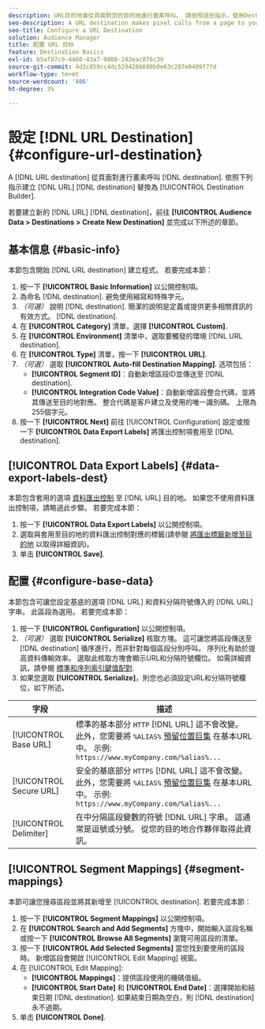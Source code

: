 ```yaml
---
description: URL目的地會從頁面對您的目的地進行畫素呼叫。 請依照這些指示，使用Destination Builder建立URL目的地。
seo-description: A URL destination makes pixel calls from a page to your destination. Follow these instructions to create a URL destination with Destination Builder.
seo-title: Configure a URL Destination
solution: Audience Manager
title: 配置 URL 目标
feature: Destination Basics
exl-id: b5af87c9-4460-43a7-9808-242eac876c39
source-git-commit: 4d3c859cc4dc5294286680b0e63c287e0409f7fd
workflow-type: tm+mt
source-wordcount: '486'
ht-degree: 3%

---
```


# 設定 [!DNL URL Destination] {#configure-url-destination}

A [!DNL URL destination] 從頁面對進行畫素呼叫 [!DNL destination]. 依照下列指示建立 [!DNL URL] [!DNL destination] 替換為 [!UICONTROL Destination Builder].

<!-- create-url-destination.xml -->

若要建立新的 [!DNL URL] [!DNL destination]，前往 **[!UICONTROL Audience Data > Destinations > Create New Destination]** 並完成以下所述的章節。

## 基本信息 {#basic-info}

本節包含開始 [!DNL URL destination] 建立程式。 若要完成本節：

1. 按一下 **[!UICONTROL Basic Information]** 以公開控制項。
2. 為命名 [!DNL destination]. 避免使用縮寫和特殊字元。
3. *（可選）* 說明 [!DNL destination]. 簡潔的說明是定義或提供更多相關資訊的有效方式。 [!DNL destination].
4. 在 **[!UICONTROL Category]** 清單，選擇 **[!UICONTROL Custom]**.
5. 在 **[!UICONTROL Environment]** 清單中，選取要觸發的環境 [!DNL URL destination].
6. 在 **[!UICONTROL Type]** 清單，按一下 **[!UICONTROL URL]**.
7. *（可選）* 選取 **[!UICONTROL Auto-fill Destination Mapping]**. 选项包括：
   * **[!UICONTROL Segment ID]**：自動新增區段ID並傳送至 [!DNL destination].
   * **[!UICONTROL Integration Code Value]**：自動新增區段整合代碼，並將其傳送至目的地對應。 整合代碼是客戶建立及使用的唯一識別碼。 上限為255個字元。
8. 按一下 **[!UICONTROL Next]** 前往 [!UICONTROL Configuration] 設定或按一下 **[!UICONTROL Data Export Labels]** 將匯出控制項套用至 [!DNL destination].

## [!UICONTROL Data Export Labels] {#data-export-labels-dest}

本節包含套用的選項 [資料匯出控制](../../features/data-export-controls.md) 至 [!DNL URL] 目的地。 如果您不使用資料匯出控制項，請略過此步驟。 若要完成本節：

1. 按一下 **[!UICONTROL Data Export Labels]** 以公開控制項。
2. 選取與套用至目的地的資料匯出控制對應的標籤(請參閱 [將匯出標籤新增至目的地](/help/using/features/destinations/add-data-export-labels.md) 以取得詳細資訊)。
3. 单击 **[!UICONTROL Save]**.

## 配置 {#configure-base-data}

本節包含可讓您設定基底的選項 [!DNL URL] 和資料分隔符號傳入的 [!DNL URL] 字串。 此區段為選用。 若要完成本節：

1. 按一下 **[!UICONTROL Configuration]** 以公開控制項。
1. *（可選）* 選取 **[!UICONTROL Serialize]** 核取方塊。
這可讓您將區段傳送至 [!DNL destination] 循序進行，而非針對每個區段分別呼叫。 序列化有助於提高資料傳輸效率。 選取此核取方塊會顯示URL和分隔符號欄位。 如需詳細資訊，請參閱 [標準和序列索引鍵值配對](../../features/destinations/key-value-pairs.md).
1. 如果您選取 **[!UICONTROL Serialize]**，則您也必須設定URL和分隔符號欄位，如下所述。

| 字段 | 描述 |
|--- |--- |
| [!UICONTROL Base URL] | 標準的基本部分 `HTTP` [!DNL URL] 這不會改變。 此外，您需要將 `%ALIAS%`  [預留位置巨集](../../features/destinations/destination-macros.md#destination-macros-defined) 在基本URL中。 示例: `https://www.myCompany.com/%alias%...` |
| [!UICONTROL Secure URL] | 安全的基底部分 `HTTPS` [!DNL URL] 這不會改變。 此外，您需要將 `%ALIAS%`   [預留位置巨集](../../features/destinations/destination-macros.md#destination-macros-defined) 在基本URL中。 示例: `https://www.myCompany.com/%alias%...` |
| [!UICONTROL Delimiter] | 在中分隔區段變數的符號 [!DNL URL] 字串。 這通常是逗號或分號。 從您的目的地合作夥伴取得此資訊。 |

## [!UICONTROL Segment Mappings] {#segment-mappings}

本節可讓您搜尋區段並將其新增至 [!UICONTROL destination]. 若要完成本節：

1. 按一下 **[!UICONTROL Segment Mappings]** 以公開控制項。
1. 在 **[!UICONTROL Search and Add Segments]** 方塊中，開始輸入區段名稱或按一下 **[!UICONTROL Browse All Segments]** 瀏覽可用區段的清單。
1. 按一下 **[!UICONTROL Add Selected Segments]** 當您找到要使用的區段時。 新增區段會開啟 [!UICONTROL Edit Mapping] 視窗。
1. 在 [!UICONTROL Edit Mapping]:
   * **[!UICONTROL Mappings]**：提供區段使用的機碼值組。
   * **[!UICONTROL Start Date]** 和 **[!UICONTROL End Date]**：選擇開始和結束日期 [!DNL destination]. 如果結束日期為空白，則 [!DNL destination] 永不過期。
1. 单击 **[!UICONTROL Done]**.

